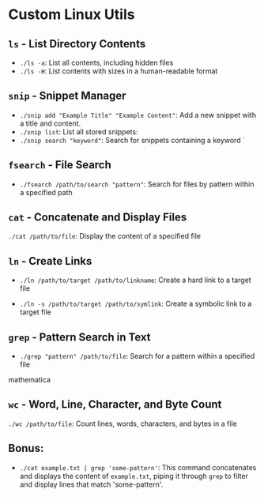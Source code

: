 # Custom Linux Utils
## `ls` - List Directory Contents

- `./ls -a`: List all contents, including hidden files
- `./ls -H`: List contents with sizes in a human-readable format


## `snip` - Snippet Manager

- `./snip add "Example Title" "Example Content"`: Add a new snippet with a title and content.
- `./snip list`: List all stored snippets:
- `./snip search "keyword"`: Search for snippets containing a keyword
`

## `fsearch` - File Search

- `./fsearch /path/to/search "pattern"`: Search for files by pattern within a specified path

## `cat` - Concatenate and Display Files

`./cat /path/to/file`: Display the content of a specified file

## `ln` - Create Links

- `./ln /path/to/target /path/to/linkname`: Create a hard link to a target file

- `./ln -s /path/to/target /path/to/symlink`: Create a symbolic link to a target file

## `grep` - Pattern Search in Text

- `./grep "pattern" /path/to/file`: Search for a pattern within a specified file

mathematica

## `wc` - Word, Line, Character, and Byte Count
`./wc /path/to/file`: Count lines, words, characters, and bytes in a file

## Bonus:
- `./cat example.txt | grep 'some-pattern'`: This command concatenates and displays the content of `example.txt`, piping it through `grep` to filter and display lines that match 'some-pattern'.